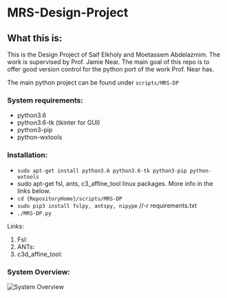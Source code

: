 # MRS-Design-Project

## What this is:

This is the Design Project of Saif Elkholy and Moetassem Abdelazmim. The work is supervised by Prof. Jamie Near. The main goal of this repo is to offer good version control for the python port of the work Prof. Near has.

The main python project can be found under `scripts/MRS-DP`


### System requirements:

- python3.6
- python3.6-tk (tkinter for GUI)
- python3-pip
- python-wxtools

### Installation:
- `sudo apt-get install python3.6 python3.6-tk python3-pip python-wxtools`
- sudo apt-get fsl, ants, c3_affine_tool linux packages. More info in the links below.
- `cd {RepositoryHome}/scripts/MRS-DP`
- `sudo pip3 install fslpy, antspy, nipype` //-r requirements.txt
- `./MRS-DP.py`

Links: 
1) Fsl:
2) ANTs:
3) c3d_affine_tool:
### System Overview:

![System Overview](https://bitbucket.org/selkholy/mrs-design-project/raw/6c892c5c5a9e8e546891f546bf54200a70894084/Diagrams/mrs-design-python-project.jpg)

